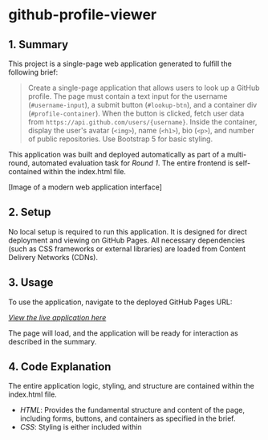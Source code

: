 # github-profile-viewer

## 1. Summary

This project is a single-page web application generated to fulfill the following brief:

> Create a single-page application that allows users to look up a GitHub profile. The page must contain a text input for the username (`#username-input`), a submit button (`#lookup-btn`), and a container div (`#profile-container`). When the button is clicked, fetch user data from `https://api.github.com/users/{username}`. Inside the container, display the user's avatar (`<img>`), name (`<h1>`), bio (`<p>`), and number of public repositories. Use Bootstrap 5 for basic styling.

This application was built and deployed automatically as part of a multi-round, automated evaluation task for *Round 1*. The entire frontend is self-contained within the index.html file.

[Image of a modern web application interface]

## 2. Setup

No local setup is required to run this application. It is designed for direct deployment and viewing on GitHub Pages. All necessary dependencies (such as CSS frameworks or external libraries) are loaded from Content Delivery Networks (CDNs).

## 3. Usage

To use the application, navigate to the deployed GitHub Pages URL:

[*View the live application here*](https://22f3000510.github.io/github-profile-viewer/)

The page will load, and the application will be ready for interaction as described in the summary.

## 4. Code Explanation

The entire application logic, styling, and structure are contained within the index.html file.

-   *HTML*: Provides the fundamental structure and content of the page, including forms, buttons, and containers as specified in the brief.
-   *CSS*: Styling is either included within <style> tags or loaded from a CDN (e.g., Bootstrap) as required.
-   *JavaScript*: All dynamic functionality, including event handling (e.g., button clicks, user input) and API interactions (fetch calls), is handled by plain JavaScript embedded within <script> tags.

The code was generated by an LLM to specifically address the project requirements and pass a series of automated checks.

## 5. License

This project is licensed under the *MIT License*. The full license text is available in the [LICENSE](LICENSE) file in this repository.
